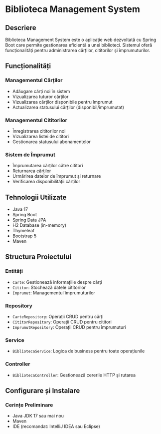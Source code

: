 # Biblioteca Management System

## Descriere
Biblioteca Management System este o aplicație web dezvoltată cu Spring Boot care permite gestionarea eficientă a unei biblioteci. Sistemul oferă funcționalități pentru administrarea cărților, cititorilor și împrumuturilor.

## Funcționalități

### Managementul Cărților
- Adăugare cărți noi în sistem
- Vizualizarea tuturor cărților
- Vizualizarea cărților disponibile pentru împrumut
- Actualizarea statusului cărților (disponibil/împrumutat)

### Managementul Cititorilor
- Înregistrarea cititorilor noi
- Vizualizarea listei de cititori
- Gestionarea statusului abonamentelor

### Sistem de Împrumut
- Împrumutarea cărților către cititori
- Returnarea cărților
- Urmărirea datelor de împrumut și returnare
- Verificarea disponibilității cărților

## Tehnologii Utilizate
- Java 17
- Spring Boot
- Spring Data JPA
- H2 Database (in-memory)
- Thymeleaf
- Bootstrap 5
- Maven

## Structura Proiectului

### Entități
- `Carte`: Gestionează informațiile despre cărți
- `Cititor`: Stochează datele cititorilor
- `Imprumut`: Managementul împrumuturilor

### Repository
- `CarteRepository`: Operații CRUD pentru cărți
- `CititorRepository`: Operații CRUD pentru cititori
- `ImprumutRepository`: Operații CRUD pentru împrumuturi

### Service
- `BibliotecaService`: Logica de business pentru toate operațiunile

### Controller
- `BibliotecaController`: Gestionează cererile HTTP și rutarea

## Configurare și Instalare

### Cerințe Preliminare
- Java JDK 17 sau mai nou
- Maven
- IDE (recomandat: IntelliJ IDEA sau Eclipse)

